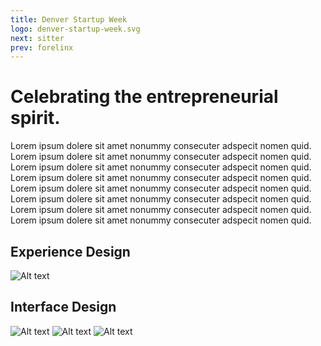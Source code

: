 ```yaml
---
title: Denver Startup Week
logo: denver-startup-week.svg
next: sitter
prev: forelinx
---
```


# Celebrating the entrepreneurial spirit.

Lorem ipsum dolere sit amet nonummy consecuter adspecit nomen quid. Lorem ipsum
dolere sit amet nonummy consecuter adspecit nomen quid. Lorem ipsum dolere sit
amet nonummy consecuter adspecit nomen quid. Lorem ipsum dolere sit amet nonummy
consecuter adspecit nomen quid. Lorem ipsum dolere sit amet nonummy consecuter
adspecit nomen quid. Lorem ipsum dolere sit amet nonummy consecuter adspecit
nomen quid. Lorem ipsum dolere sit amet nonummy consecuter adspecit nomen quid.
Lorem ipsum dolere sit amet nonummy consecuter adspecit nomen quid.

## Experience Design
![Alt text](http://via.placeholder.com/1170x650)

## Interface Design
![Alt text](http://via.placeholder.com/1170x650)
![Alt text](http://via.placeholder.com/1170x650)
![Alt text](http://via.placeholder.com/1170x650)

